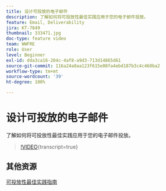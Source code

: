 ```yaml
---
title: 设计可投放的电子邮件
description: 了解如何将可投放性最佳实践应用于您的电子邮件投放。
feature: Email, Deliverability
jira: KT-7849
thumbnail: 333471.jpg
doc-type: feature video
team: WWFRE
role: User
level: Beginner
exl-id: dda3ca16-204c-4af8-a9d3-713d14865d61
source-git-commit: 116a24a8aa123f615e08fa4ebd187b3c4c460ba2
workflow-type: tm+mt
source-wordcount: '39'
ht-degree: 100%

---
```


# 设计可投放的电子邮件

了解如何将可投放性最佳实践应用于您的电子邮件投放。

>[!VIDEO](https://video.tv.adobe.com/v/333471?quality=12&learn=on){transcript=true}

## 其他资源

[可投放性最佳实践指南](https://experienceleague.adobe.com/docs/deliverability-learn/deliverability-best-practice-guide/introduction.html?lang=zh-Hans)
